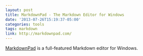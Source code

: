 ```yaml
---
layout: post
title: MarkdownPad - The Markdown Editor for Windows
date: '2013-07-26T15:19:37-05:00'
categories: tools
tags: markdown
link: http://markdownpad.com/
---
```


[MarkdownPad](http://markdownpad.com) is a full-featured Markdown editor for Windows.
